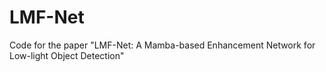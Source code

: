 # LMF-Net
Code for the paper "LMF-Net: A Mamba-based Enhancement Network for Low-light Object Detection"
